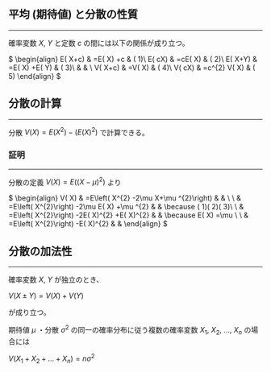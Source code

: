
## 平均 (期待値) と分散の性質
---
確率変数 $X,\ Y$ と定数 $c$ の間には以下の関係が成り立つ。

$
\begin{align}
    E( X+c) & =E( X) +c & ( 1)\\
    E( cX) & =cE( X) & ( 2)\\
    E( X+Y) & =E( X) +E( Y) & ( 3)\\
     &  & \\
    V( X+c) & =V( X) & ( 4)\\
    V( cX) & =c^{2} V( X) & ( 5)
\end{align}
$

## 分散の計算<a name="variance"></a>
---
分散 $V(X)=E(X^2)-\left(E(X)^2\right)$ で計算できる。

### 証明
---
分散の定義 $V(X)=E\left((X-\mu)^2\right)$ より

$
\begin{align}
    V( X) & =E\left( X^{2} -2\mu X+\mu ^{2}\right) &  & \\
     \\
     & =E\left( X^{2}\right) -2\mu E( X) +\mu ^{2} &  & \because ( 1)( 2)( 3)\\
     \\
     & =E\left( X^{2}\right) -2E( X)^{2} +E( X)^{2} &  & \because E( X) =\mu \\
     \\
     & =E\left( X^{2}\right) -E( X)^{2} &  & 
\end{align}
$

## 分散の加法性
---
確率変数 $X,\ Y$ が独立のとき、

$V(X\pm Y)=V(X)+V(Y)$

が成り立つ。

期待値 $\mu$ ・分散 $\sigma^2$ の同一の確率分布に従う複数の確率変数 $X_1,\ X_2,\ \dots,\ X_n$ の場合には

$V(X_1+X_2+\dots+X_n)=n\sigma^2$
